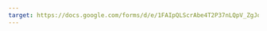 ```yaml
---
target: https://docs.google.com/forms/d/e/1FAIpQLScrAbe4T2P37nLQpV_ZgJqMk3Xf7RvfB5uypBX8pZezcQlDwQ/viewform?usp=preview
---
```

